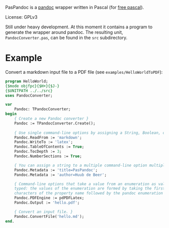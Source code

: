 PasPandoc is a [pandoc](http://pandoc.org) wrapper written in Pascal (for
[free pascal](https://www.freepascal.org/)).

License: GPLv3

Still under heavy development. At this moment it contains a program to
generate the wrapper around pandoc. The resulting unit, `PandocConverter.pas`,
can be found in the `src` subdirectory.


# Example

Convert a markdown input file to a PDF file (see `examples/HelloWorldToPDF`):

```Pascal
program HelloWorld;
{$mode objfpc}{$H+}{$J-}
{$UNITPATH ../../src}
uses PandocConverter;

var
    Pandoc: TPandocConverter;
begin
    { Create a new Pandoc converter }
    Pandoc := TPandocConverter.Create();
    
    { Use single command-line options by assigning a String, Boolean, or Integer value to its property. }
    Pandoc.ReadFrom := 'markdown';
    Pandoc.WriteTo := 'latex';
    Pandoc.TableOfContents := True;
    Pandoc.TocDepth := 3;
    Pandoc.NumberSections := True;

    { You can assign a string to a multiple command-line option multiple times. It will added to a list of values for that property. }
    Pandoc.Metadata := 'title=PasPandoc';
    Pandoc.Metadata := 'author=Huub de Beer';

    { Command-line options that take a value from an enumeration as value are
    typed: the values of the enumeration are formed by taking the first two
    characters of the property name followed by the pandoc enumeration value.  }
    Pandoc.PDFEngine := pdPDFLatex;
    Pandoc.Output := 'hello.pdf';

    { Convert an input file. }
    Pandoc.ConvertFile('hello.md');
end.
```
